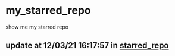 # my_starred_repo
show me my starred repo

update at 12/03/21 16:17:57 in [starred_repo](./index.html)
---

